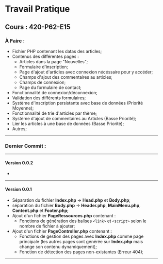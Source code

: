 # Travail Pratique #
## Cours : 420-P62-E15 ##

### À Faire : ###
 -  Fichier PHP contenant les datas des articles;
 -  Contenus des différentes pages :
    -  Articles dans la page "Nouvelles";
    -  Formulaire d'inscription;
    -  Page d'ajout d'articles avec connexion nécéssaire pour y accéder;
    -  Champs d'ajout des commentaires au articles;
    -  Champs de connexion;
    -  Page du formulaire de contact;
 -  Fonctionnalité de connexion/déconnexion;
 -  Validation des différents formulaires;
 -  Système d'inscription persistante avec base de données (Priorité Moyenne);
 -  Fonctionnalité de trie d'articles par thème;
 -  Système d'ajout de commentaires au Articles (Basse Priorité);
 -  Lier les articles à une base de données (Basse Priorité);
 -  Autres;

----------

### Dernier Commit : ###
----------
#### Version 0.0.2 ####
 -	 

----------
#### Version 0.0.1 ####
 -	Séparation du fichier **Index.php** -> **Head.php** et **Body.php**;
 -	séparation du fichier **Body.php** -> **Header.php**, **MainMenu.php**, **Content.php** et **Footer.php**;
 -	Ajout d'un fichier **PageRessources.php** contenant :
	 -	Fonctions de génération des balises `<link>` et `<script>` selon le nombre de fichier à ajouter;
 -  Ajout d'un fichier **PageController.php** contenant :
	 -	Fonctions de gestion des pages avec **Index.php** comme page principale (les autres pages sont générée sur **Index.php** mais change son contenu dynamiquement);
	 -	Fonction de détection des pages non-existantes (Erreur 404);

-------------